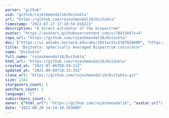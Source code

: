 ```yaml
---
parser: "github"
uid: "github/rajeshmondal18/DviSukta"
url: "https://github.com/rajeshmondal18/DviSukta"
timestamp: "2022-07-17 17:10:59.016222"
description: "A direct estimator of the bispectrum"
avatar: "https://avatars.githubusercontent.com/u/7043104?v=4"
repo_url: "https://github.com/rajeshmondal18/DviSukta"
doi: ["https://ui.adsabs.harvard.edu/abs/2021arXiv210702668M", "https://ui.adsabs.harvard.edu/abs/2021ascl.soft09004M/abstract"]
title: "DviSukta: Spherically Averaged Bispectrum calculator"
name: "DviSukta"
full_name: "rajeshmondal18/DviSukta"
html_url: "https://github.com/rajeshmondal18/DviSukta"
created_at: "2021-07-06T08:59:11Z"
updated_at: "2021-09-09T18:33:35Z"
clone_url: "https://github.com/rajeshmondal18/DviSukta.git"
size: 2341
stargazers_count: 1
watchers_count: 1
language: "C"
subscribers_count: 1
owner: {"html_url": "https://github.com/rajeshmondal18", "avatar_url": "https://avatars.githubusercontent.com/u/7043104?v=4", "login": "rajeshmondal18", "type": "User"}
date: "2022-08-20 14:24:10.203000"
---
```

